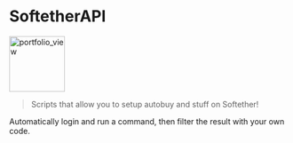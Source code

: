 # SoftetherAPI

<img width="100" alt="portfolio_view" src="https://png.icons8.com/color/1600/softether-vpn.png">

>Scripts that allow you to setup autobuy and stuff on Softether!

Automatically login and run a command, then filter the result with your own code.
